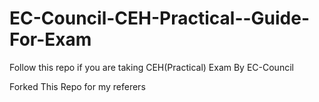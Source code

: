 # EC-Council-CEH-Practical--Guide-For-Exam
Follow this repo if you are taking CEH(Practical) Exam By EC-Council

Forked This Repo for my referers
